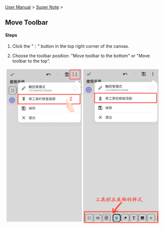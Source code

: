 [User Manual](/dragonnest/drawnote/manual/en) > [Super Note](/dragonnest/drawnote/manual/en/super_note) >

Move Toolbar
---
#### Steps

1. Click the "⋮" button in the top right corner of the canvas.

2. Choose the toolbar position: "Move toolbar to the bottom" or "Move toolbar to the top".

![](imgs/move_toolbar.png)